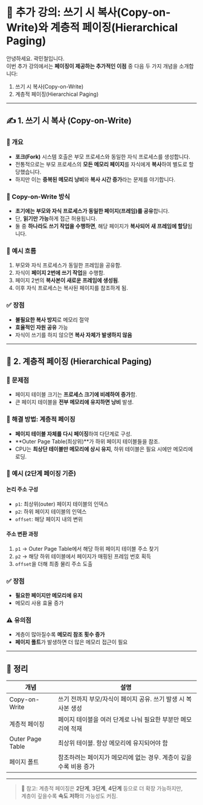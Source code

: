 # 📘 추가 강의: 쓰기 시 복사(Copy-on-Write)와 계층적 페이징(Hierarchical Paging)

안녕하세요. 곽민철입니다.  
이번 추가 강의에서는 **페이징이 제공하는 추가적인 이점** 중 다음 두 가지 개념을 소개합니다:

1. 쓰기 시 복사(Copy-on-Write)
2. 계층적 페이징(Hierarchical Paging)

---

## ✍️ 1. 쓰기 시 복사 (Copy-on-Write)

### 🔸 개요
- **포크(Fork)** 시스템 호출은 부모 프로세스와 동일한 자식 프로세스를 생성합니다.
- 전통적으로는 부모 프로세스의 **모든 메모리 페이지**를 자식에게 **복사**하여 별도로 할당했습니다.
- 하지만 이는 **중복된 메모리 낭비**와 **복사 시간 증가**라는 문제를 야기합니다.

### 🔸 Copy-on-Write 방식
- **초기에는 부모와 자식 프로세스가 동일한 페이지(프레임)를 공유**합니다.
- 단, **읽기만 가능**하게 접근 허용됩니다.
- 둘 중 **하나라도 쓰기 작업을 수행하면**, 해당 페이지가 **복사되어 새 프레임에 할당**됩니다.

### 📌 예시 흐름
1. 부모와 자식 프로세스가 동일한 프레임을 공유함.
2. 자식이 **페이지 2번에 쓰기 작업**을 수행함.
3. 페이지 2번의 **복사본이 새로운 프레임에 생성됨**.
4. 이후 자식 프로세스는 복사된 페이지를 참조하게 됨.

### ✅ 장점
- **불필요한 복사 방지**로 메모리 절약
- **효율적인 자원 공유** 가능
- 자식이 쓰기를 하지 않으면 **복사 자체가 발생하지 않음**

---

## 🧱 2. 계층적 페이징 (Hierarchical Paging)

### 🔸 문제점
- 페이지 테이블 크기는 **프로세스 크기에 비례하여 증가**함.
- 큰 페이지 테이블을 **전부 메모리에 유지하면 낭비** 발생.

### 🔸 해결 방법: 계층적 페이징
- **페이지 테이블 자체를 다시 페이징**하여 다단계로 구성.
- **Outer Page Table(최상위)**가 하위 페이지 테이블들을 참조.
- CPU는 **최상단 테이블만 메모리에 상시 유지**, 하위 테이블은 필요 시에만 메모리에 로딩.

### 🔸 예시 (2단계 페이징 기준)

#### 논리 주소 구성
- `p1`: 최상위(outer) 페이지 테이블의 인덱스
- `p2`: 하위 페이지 테이블의 인덱스
- `offset`: 해당 페이지 내의 변위

#### 주소 변환 과정
1. `p1` → Outer Page Table에서 해당 하위 페이지 테이블 주소 찾기
2. `p2` → 해당 하위 테이블에서 페이지가 매핑된 프레임 번호 획득
3. `offset`을 더해 최종 물리 주소 도출

### ✅ 장점
- **필요한 페이지만 메모리에 유지**
- 메모리 사용 효율 증가

### ⚠️ 유의점
- 계층이 많아질수록 **메모리 참조 횟수 증가**
- **페이지 폴트**가 발생하면 더 많은 메모리 접근이 필요

---

## 🧾 정리

| 개념            | 설명 |
|-----------------|------|
| Copy-on-Write   | 쓰기 전까지 부모/자식이 페이지 공유. 쓰기 발생 시 복사본 생성 |
| 계층적 페이징   | 페이지 테이블을 여러 단계로 나눠 필요한 부분만 메모리에 적재 |
| Outer Page Table | 최상위 테이블. 항상 메모리에 유지되어야 함 |
| 페이지 폴트     | 참조하려는 페이지가 메모리에 없는 경우. 계층이 깊을수록 비용 증가 |

---

> 📌 참고: 계층적 페이징은 **2단계**, **3단계**, **4단계** 등으로 더 확장 가능하지만,  
> 계층이 깊을수록 **속도 저하**의 가능성도 커짐.
